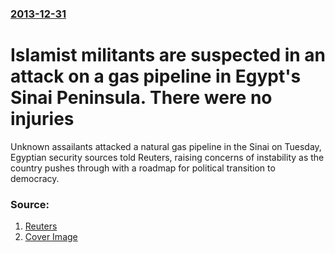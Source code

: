 ### [2013-12-31](/news/2013/12/31/index.md)

# Islamist militants are suspected in an attack on a gas pipeline in Egypt's Sinai Peninsula. There were no injuries 

Unknown assailants attacked a natural gas pipeline in the Sinai on Tuesday, Egyptian security sources told Reuters, raising concerns of instability as the country pushes through with a roadmap for political transition to democracy.


### Source:

1. [Reuters](http://www.reuters.com/article/2013/12/31/us-egypt-energy-blast-idUSBRE9BU0MM20131231)
1. [Cover Image](http://s4.reutersmedia.net/resources_v2/images/rcom-default.png)
